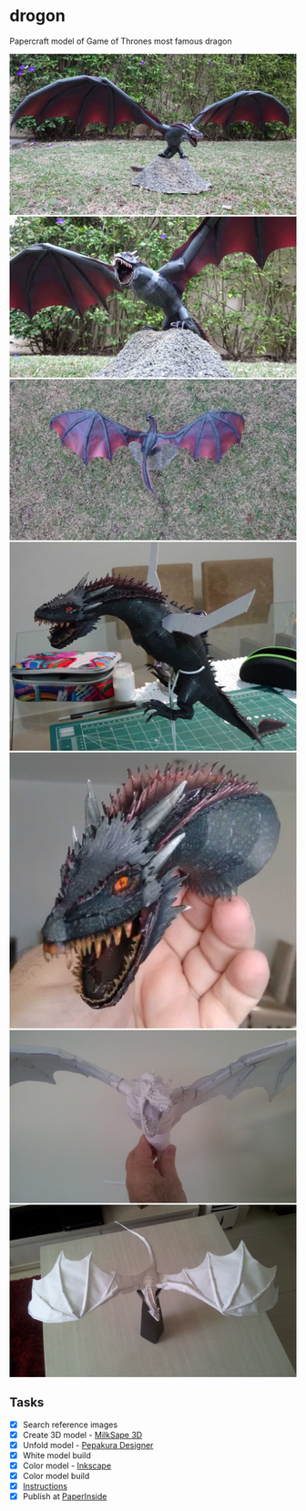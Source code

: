 # drogon
Papercraft model of Game of Thrones most famous dragon

![Final model](/images/drogon-final-01.jpg)
![Final model](/images/drogon-final-09.jpg)
![Final model](/images/drogon-final-04.jpg)
![Color Build progress](/images/drogon-build-02.jpg)
![Color Build progress](/images/drogon-head-02.jpg)
![Test Build progress](/images/drogon-testBuild-07.jpg)
![Test Build progress](/images/drogon-testBuild-06.jpg)

## Tasks
- [x] Search reference images
- [x] Create 3D model - [MilkSape 3D](http://www.milkshape3d.com/)
- [x] Unfold model - [Pepakura Designer](http://www.tamasoft.co.jp/pepakura-en/)
- [x] White model build
- [x] Color model - [Inkscape](https://inkscape.org/en/)
- [x] Color model build
- [x] [Instructions](../../wiki)
- [x] Publish at [PaperInside](http://www.paperinside.com/characters/game-of-thrones-drogon/)

